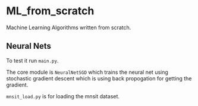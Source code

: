# ML_from_scratch
Machine Learning Algorithms written from scratch.


## Neural Nets

To test it run `main.py`. 

The core module is `NeuralNetSGD` which trains the neural net using stochastic gradient descent which is using back propogation for getting the gradient. 

`mnsit_load.py` is for loading the mnsit dataset.

	